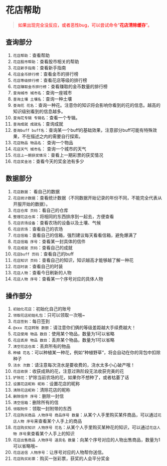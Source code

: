 # 花店帮助

> <span style="color:red">如果出现完全没反应，或者恶性bug，可以尝试命令“<b>花店清除缓存</b>”。</span>

## 查询部分

1. `花店帮助`：查看帮助
2. `花店股市帮助`：查看股市相关的帮助
3. `花店新手指南`：查看新手指南
4. `花店金币排行榜`：查看金币的排行榜
5. `花店等级排行榜`：查看花店等级的排行榜
6. `花店赚取金币排行榜`：查看赚取的金币数量的排行榜
7. `查询城市 城市名`：查询一座城市
8. `查询土壤 土壤名`：查询一种土壤
9. `查询花 花名`：查询一种花。注意你的知识将会影响你看到的花的信息。越高的知识级别看到的信息越多。
10. `查询花专辑 专辑名`：查看一个专辑。
11. `查询成就 成就名`：查询成就
12. `查询buff buff名`：查询某一个buff的基础效果，注意部分buff可能有特殊效果，不在描述之内的需要自行探索。
13. `花店物品 物品名`： 查询一个物品
14. `花店天气 城市名`： 查询一个城市的天气
15. `花店上一期获奖情况`：查看上一期彩票的获奖情况
16. `花店奖金池`：查看今天的奖金池有多少

## 数据部分

1. `花店数据`： 看自己的数据
2. `花店统计数据`：查看统计数据（不同数据开始记录的年份不同，不能完全代表从开服开始的数据）。
3. `花店仓库 页码`：看自己的仓库
4. `整理花店仓库`：将相同的东西排序到一起去，方便查看
5. `花店农场设备`：查看农场的设备以及土壤、气候
6. `花店农场`：查看自己的农场
7. `花店信箱`：查看自己的信箱，强烈建议每天看看信箱，避免爆满了
8. `花店信箱 序号`：查看某一封具体的信件
9. `花店成就 页码`：查看自己的成就
10. `花店buff 页码`：查看自己的buff
11. `花店知识 页码`：查看自己的知识，知识越高才能够越了解一种花
12. `花店时装`：查看自己的时装
13. `花店人物`：查看今日刷新的人物
14. `花店人物 序号`：查看某一个序号对应的具体人物

## 操作部分

1. `初始化花店`：初始化自己的账号
2. `领取花店初始礼包`：只可以领取一次哦~
3. `花店签到`：每日签到
4. `@xxx 花店转账 数额`：请注意你们俩的等级差距越大手续费越大！
5. `花店使用 物品 数目`：使用某个物品，数量为1可以省略
6. `花店丢弃 物品 数目`：丢弃某个物品，数量为1可以省略
7. `清空花店仓库`：丢弃所有的物品
8. `种植 花名`：可以种植某一种花，例如“种植野草”，将会自动在你的背包中扣除种子
9. `浇水 次数`：请注意每次浇水是要收费的，浇水太多小心破产哦！
10. `花店收获`：收获成熟的花，注意过熟阶段无法收获完美的花
11. `铲除花`：铲除当前农场的花，如果你不想种了，或者枯萎了话
12. `设置花店昵称 昵称`：设置花店的昵称
13. `清除花店昵称`：清除花店的昵称
14. `删除信件 序号`：删除一封信
15. `清空信箱`：删除所有的信
16. `领取附件`：领取一封附带的东西
17. `花店购买商品 人物序号 商品序号 数量`：从某个人手里购买某件商品，可以通过`花店人物 序号`来查看某个人手上的商品
18. `花店购买知识 人物序号 花名`：从某个人手里购买某种花的知识，可以通过`花店人物 序号`来查看某个人手上的知识
19. `花店出售商品 人物序号 道具名 数量`：向某个序号对应的人物出售商品，数量为1可以省略哦~
20. `花店送信 人物序号`：让序号对应的人物帮你送信。
21. `花店购买彩票`：购买一张彩票，获奖的人会平分奖金
